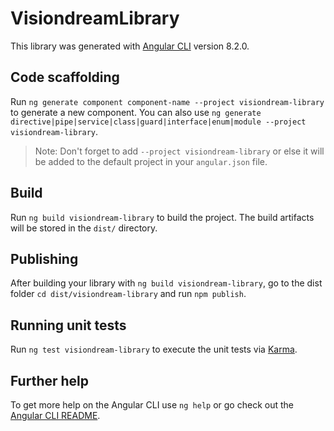 # VisiondreamLibrary

This library was generated with [Angular CLI](https://github.com/angular/angular-cli) version 8.2.0.

## Code scaffolding

Run `ng generate component component-name --project visiondream-library` to generate a new component. You can also use `ng generate directive|pipe|service|class|guard|interface|enum|module --project visiondream-library`.
> Note: Don't forget to add `--project visiondream-library` or else it will be added to the default project in your `angular.json` file. 

## Build

Run `ng build visiondream-library` to build the project. The build artifacts will be stored in the `dist/` directory.

## Publishing

After building your library with `ng build visiondream-library`, go to the dist folder `cd dist/visiondream-library` and run `npm publish`.

## Running unit tests

Run `ng test visiondream-library` to execute the unit tests via [Karma](https://karma-runner.github.io).

## Further help

To get more help on the Angular CLI use `ng help` or go check out the [Angular CLI README](https://github.com/angular/angular-cli/blob/master/README.md).
